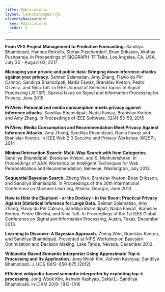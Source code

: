 ```yaml
---
title: Publications
layout: layouts/pages.njk
eleventyNavigation:
  key: Publications
  order: 5
---
```


---

**From VFX Project Management to Predictive Forecasting.** Sandilya Bhamidipati, Hannes Ricklefs, Stefan Puschendorf, Brian Eriksson, Akshay Pushparaja. In Proceedings of SIGGRAPH ’17 Talks, Los Angeles, CA, USA, July 30 - August 03, 2017

**Managing your private and public data: Bringing down inference attacks against your privacy.** Salman Salamatian, Amy Zhang, Flavio du Pin Calmon, Sandilya Bhamidipati, Nadia Fawaz, Branislav Kveton, Pedro Oliveira, and Nina Taft. In IEEE Journal of Selected Topics in Signal Processing (JSTSP), Special Issue on Signal and Information Processing for Privacy, June 2015

**PriView: Personalized media consumption meets privacy against inference attacks.** Sandilya Bhamidipati, Nadia Fawaz, Branislav Kveton, and Amy Zhang. In Proceedings of IEEE Software, 32(4):53-59, 2015

**PriView: Media Consumption and Recommendation Meet Privacy Against Inference Attacks.** Amy Zhang, Sandilya Bhamidipati, Nadia Fawaz and Branislav Kveton. In IEEE Web 2.0 Security and Privacy Workshop (W2SP), 2014

**Minimal Interaction Search: Multi-Way Search with Item Categories.** Sandilya Bhamidipati, Branislav Kveton, and S. Muthukrishnan. In Proceedings of AAAI Workshop on Intelligent Techniques for Web Personalization and Recommendation, Bellevue, Washington, July 2013.

**Sequential Bayesian Search.** Zheng Wen, Branislav Kveton, Brian Eriksson, and Sandilya Bhamidipati. In Proceedings of the 30th International Conference on Machine Learning, Atlanta, Georgia, June 2013.

**How to Hide the Elephant - or the Donkey - in the Room: Practical Privacy Against Statistical Inference for Large Data.** Salman Salamatian, Amy Zhang, Flavio du Pin Calmon, Sandilya Bhamidipati, Nadia Fawaz, Branislav Kveton, Pedro Oliveira, and Nina Taft. In Proceedings of the 1st IEEE Global Conference on Signal and Information Processing, Austin, Texas, December 2013.

**Learning to Discover: A Bayesian Approach.** Zheng Wen, Branislav Kveton, and Sandilya Bhamidipati. Presented at NIPS Workshop on Bayesian Optimization and Decision Making, Lake Tahoe, Nevada, December 2012.

**Wikipedia-Based Semantic Interpreter Using Approximate Top-k Processing and Its Application.** Jong Wook Kim, Ashwin Kashyap, Sandilya Bhamidipati. J. UCS 18(5): 650-675 (2012)

**Efficient wikipedia-based semantic interpreter by exploiting top-k processing**. Jong Wook Kim, Ashwin Kashyap, Dekai Li, Sandilya Bhamidipati. In CIKM 2010: 1813-1816
